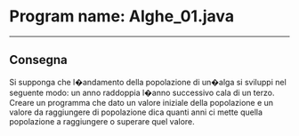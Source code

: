 # Program name: Alghe_01.java
---

## Consegna

Si supponga che l�andamento della popolazione di un�alga si sviluppi nel seguente modo: un anno raddoppia l�anno
successivo cala di un terzo. Creare un programma che dato un valore iniziale della popolazione e un valore da
raggiungere di popolazione dica quanti anni ci mette quella popolazione a raggiungere o superare quel valore.